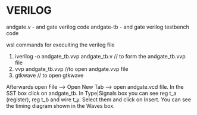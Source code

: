 # VERILOG

andgate.v - and gate verilog code
andgate-tb - and gate verilog testbench code

wsl commands for execuiting the verilog file 
 1. iverilog -o andgate_tb.vvp andgate_tb.v   // to form the andgate_tb.vvp file
 2. vvp andgate_tb.vvp   //to open andgate.vvp file
 3. gtkwave  // to open gtkwave

Afterwards open File --> Open New Tab --> open andgate.vcd file.
In the SST box click on andgate_tb.
In Type|Signals box you can see reg t_a (register), reg t_b and wire t_y. 
Select them and click on Insert.
You can see the timing diagram shown in the Waves box.
